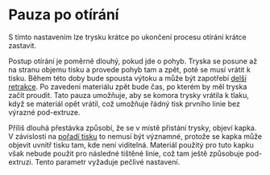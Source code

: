 Pauza po otírání
====
S tímto nastavením lze trysku krátce po ukončení procesu otírání krátce zastavit.

Postup otírání je poměrně dlouhý, pokud jde o pohyb. Tryska se posune až na stranu objemu tisku a provede pohyb tam a zpět, poté se musí vrátit k tisku. Během této doby bude spousta výtoku a může být zapotřebí [delší retrakce](wipe_retraction_amount.md). Po zavedení materiálu zpět bude čas, po kterém by měl tryska začít proudit. Tato pauza umožňuje, aby se komora trysky vrátila k tlaku, když se materiál opět vrátil, což umožňuje řádný tisk prvního linie bez výrazné pod-extruze.

Příliš dlouhá přestávka způsobí, že se v místě přistání trysky, objeví kapka. V závislosti na [pořadí tisku](../infill/infill_before_walls.md) to nemusí být významné, protože se kapka může objevit uvnitř tisku tam, kde není viditelná. Materiál použitý pro tuto kapku však nebude použit pro následné tištěné linie, což tam ještě způsobuje pod-extruzi. Tento parametr vyžaduje pečlivé nastavení.
